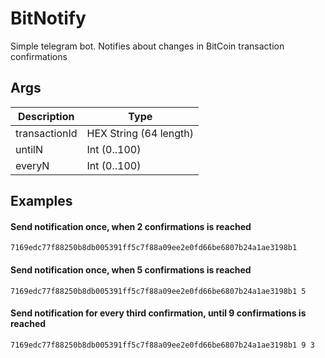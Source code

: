 # BitNotify
Simple telegram bot. Notifies about changes in BitCoin transaction confirmations

## Args
| Description   | Type                   |
|---------------|------------------------|
| transactionId | HEX String (64 length) |
| untilN        | Int (0..100)           |
| everyN        | Int (0..100)           |

## Examples
#### Send notification once, when 2 confirmations is reached
`7169edc77f88250b8db005391ff5c7f88a09ee2e0fd66be6807b24a1ae3198b1`

#### Send notification once, when 5 confirmations is reached
`7169edc77f88250b8db005391ff5c7f88a09ee2e0fd66be6807b24a1ae3198b1 5`

#### Send notification for every third confirmation, until 9 confirmations is reached
`7169edc77f88250b8db005391ff5c7f88a09ee2e0fd66be6807b24a1ae3198b1 9 3`